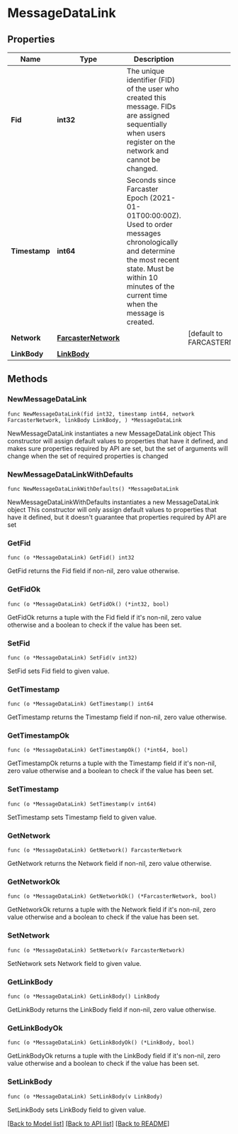 # MessageDataLink

## Properties

Name | Type | Description | Notes
------------ | ------------- | ------------- | -------------
**Fid** | **int32** | The unique identifier (FID) of the user who created this message. FIDs are assigned sequentially when users register on the network and cannot be changed. | 
**Timestamp** | **int64** | Seconds since Farcaster Epoch (2021-01-01T00:00:00Z). Used to order messages chronologically and determine the most recent state. Must be within 10 minutes of the current time when the message is created. | 
**Network** | [**FarcasterNetwork**](FarcasterNetwork.md) |  | [default to FARCASTERNETWORK_FARCASTER_NETWORK_MAINNET]
**LinkBody** | [**LinkBody**](LinkBody.md) |  | 

## Methods

### NewMessageDataLink

`func NewMessageDataLink(fid int32, timestamp int64, network FarcasterNetwork, linkBody LinkBody, ) *MessageDataLink`

NewMessageDataLink instantiates a new MessageDataLink object
This constructor will assign default values to properties that have it defined,
and makes sure properties required by API are set, but the set of arguments
will change when the set of required properties is changed

### NewMessageDataLinkWithDefaults

`func NewMessageDataLinkWithDefaults() *MessageDataLink`

NewMessageDataLinkWithDefaults instantiates a new MessageDataLink object
This constructor will only assign default values to properties that have it defined,
but it doesn't guarantee that properties required by API are set

### GetFid

`func (o *MessageDataLink) GetFid() int32`

GetFid returns the Fid field if non-nil, zero value otherwise.

### GetFidOk

`func (o *MessageDataLink) GetFidOk() (*int32, bool)`

GetFidOk returns a tuple with the Fid field if it's non-nil, zero value otherwise
and a boolean to check if the value has been set.

### SetFid

`func (o *MessageDataLink) SetFid(v int32)`

SetFid sets Fid field to given value.


### GetTimestamp

`func (o *MessageDataLink) GetTimestamp() int64`

GetTimestamp returns the Timestamp field if non-nil, zero value otherwise.

### GetTimestampOk

`func (o *MessageDataLink) GetTimestampOk() (*int64, bool)`

GetTimestampOk returns a tuple with the Timestamp field if it's non-nil, zero value otherwise
and a boolean to check if the value has been set.

### SetTimestamp

`func (o *MessageDataLink) SetTimestamp(v int64)`

SetTimestamp sets Timestamp field to given value.


### GetNetwork

`func (o *MessageDataLink) GetNetwork() FarcasterNetwork`

GetNetwork returns the Network field if non-nil, zero value otherwise.

### GetNetworkOk

`func (o *MessageDataLink) GetNetworkOk() (*FarcasterNetwork, bool)`

GetNetworkOk returns a tuple with the Network field if it's non-nil, zero value otherwise
and a boolean to check if the value has been set.

### SetNetwork

`func (o *MessageDataLink) SetNetwork(v FarcasterNetwork)`

SetNetwork sets Network field to given value.


### GetLinkBody

`func (o *MessageDataLink) GetLinkBody() LinkBody`

GetLinkBody returns the LinkBody field if non-nil, zero value otherwise.

### GetLinkBodyOk

`func (o *MessageDataLink) GetLinkBodyOk() (*LinkBody, bool)`

GetLinkBodyOk returns a tuple with the LinkBody field if it's non-nil, zero value otherwise
and a boolean to check if the value has been set.

### SetLinkBody

`func (o *MessageDataLink) SetLinkBody(v LinkBody)`

SetLinkBody sets LinkBody field to given value.



[[Back to Model list]](../README.md#documentation-for-models) [[Back to API list]](../README.md#documentation-for-api-endpoints) [[Back to README]](../README.md)



